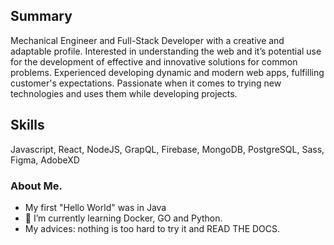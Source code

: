 ## Summary
<p>Mechanical Engineer and Full-Stack Developer with a creative and adaptable profile. Interested in understanding the web and it’s potential use for the development of effective and innovative solutions for common problems. Experienced developing dynamic and modern web apps, fulfilling customer's expectations. Passionate when it comes to trying new technologies and uses them while developing projects.</p>

## Skills
Javascript, React, NodeJS, GrapQL, Firebase, MongoDB, PostgreSQL, Sass, Figma, AdobeXD
### About Me.
- My first "Hello World" was in Java
- 🌱 I’m currently learning Docker, GO and Python.
- My advices: nothing is too hard to try it and READ THE DOCS.


<!--
**recalderon93/recalderon93** is a ✨ _special_ ✨ repository because its `README.md` (this file) appears on your GitHub profile.

Here are some ideas to get you started:

- 🔭 I’m currently working on ...
- 🌱 I’m currently learning ...
- 👯 I’m looking to collaborate on ...
- 🤔 I’m looking for help with ...
- 💬 Ask me about ...
- 📫 How to reach me: ...
- 😄 Pronouns: ...
- ⚡ Fun fact: ...
-->
